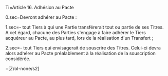 Ti=Article 16.   Adhésion au Pacte


0.sec=Devront adhérer au Pacte :


1.sec=- tout Tiers à qui une Partie transférerait tout ou partie de ses Titres. A cet égard, chacune des Parties s'engage à faire adhérer le Tiers acquéreur au Pacte, au plus tard, lors de la réalisation d'un Transfert ;


2.sec=- tout Tiers qui envisagerait de souscrire des Titres. Celui-ci devra alors adhérer au Pacte préalablement à la réalisation de la souscription considérée.


=[Z/ol-none/s2]